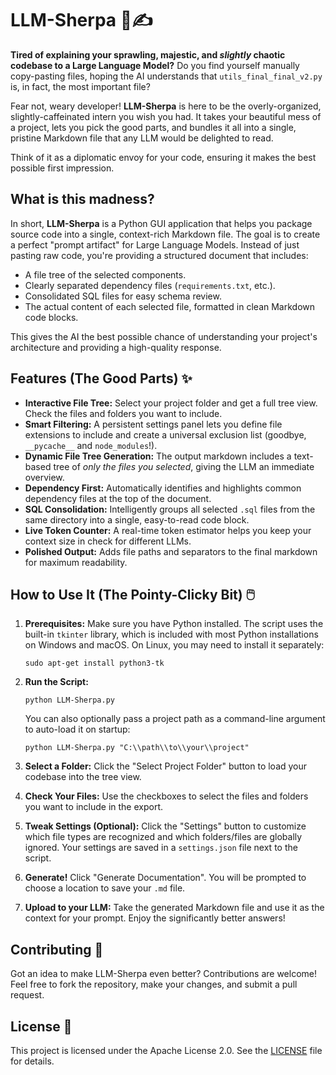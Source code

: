 # **LLM-Sherpa 📜✍️**

**Tired of explaining your sprawling, majestic, and *slightly* chaotic codebase to a Large Language Model?** Do you find yourself manually copy-pasting files, hoping the AI understands that `utils_final_final_v2.py` is, in fact, the most important file?

Fear not, weary developer\! **LLM-Sherpa** is here to be the overly-organized, slightly-caffeinated intern you wish you had. It takes your beautiful mess of a project, lets you pick the good parts, and bundles it all into a single, pristine Markdown file that any LLM would be delighted to read.

Think of it as a diplomatic envoy for your code, ensuring it makes the best possible first impression.

## **What is this madness?**

In short, **LLM-Sherpa** is a Python GUI application that helps you package source code into a single, context-rich Markdown file. The goal is to create a perfect "prompt artifact" for Large Language Models. Instead of just pasting raw code, you're providing a structured document that includes:

* A file tree of the selected components.  
* Clearly separated dependency files (`requirements.txt`, etc.).  
* Consolidated SQL files for easy schema review.  
* The actual content of each selected file, formatted in clean Markdown code blocks.

This gives the AI the best possible chance of understanding your project's architecture and providing a high-quality response.

## **Features (The Good Parts) ✨**

* **Interactive File Tree:** Select your project folder and get a full tree view. Check the files and folders you want to include.  
* **Smart Filtering:** A persistent settings panel lets you define file extensions to include and create a universal exclusion list (goodbye, `__pycache__` and `node_modules`!).  
* **Dynamic File Tree Generation:** The output markdown includes a text-based tree of *only the files you selected*, giving the LLM an immediate overview.  
* **Dependency First:** Automatically identifies and highlights common dependency files at the top of the document.  
* **SQL Consolidation:** Intelligently groups all selected `.sql` files from the same directory into a single, easy-to-read code block.  
* **Live Token Counter:** A real-time token estimator helps you keep your context size in check for different LLMs.  
* **Polished Output:** Adds file paths and separators to the final markdown for maximum readability.

## **How to Use It (The Pointy-Clicky Bit) 🖱️**

1. **Prerequisites:** Make sure you have Python installed. The script uses the built-in `tkinter` library, which is included with most Python installations on Windows and macOS. On Linux, you may need to install it separately:  

    ```shell
    sudo apt-get install python3-tk
    ```

2. **Run the Script:**  

    ```shell
    python LLM-Sherpa.py
    ```

   You can also optionally pass a project path as a command-line argument to auto-load it on startup:  

   ```shell
   python LLM-Sherpa.py "C:\\path\\to\\your\\project"
   ```

3. **Select a Folder:** Click the "Select Project Folder" button to load your codebase into the tree view.  
4. **Check Your Files:** Use the checkboxes to select the files and folders you want to include in the export.  
5. **Tweak Settings (Optional):** Click the "Settings" button to customize which file types are recognized and which folders/files are globally ignored. Your settings are saved in a `settings.json` file next to the script.  
6. **Generate\!** Click "Generate Documentation". You will be prompted to choose a location to save your `.md` file.  
7. **Upload to your LLM:** Take the generated Markdown file and use it as the context for your prompt. Enjoy the significantly better answers\!

## **Contributing 🤝**

Got an idea to make LLM-Sherpa even better? Contributions are welcome\! Feel free to fork the repository, make your changes, and submit a pull request.

## **License 📄**

This project is licensed under the Apache License 2.0. See the [LICENSE](https://github.com/VicRejkia/LLM-Sherpa/blob/main/LICENSE) file for details.
